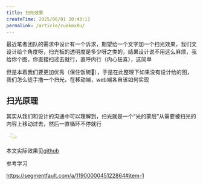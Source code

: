 ```yaml
---
title: 扫光效果
createTime: 2025/06/01 20:43:11
permalink: /article/cuekmx0u/
---
```


最近笔者团队的需求中设计有一个诉求，期望给一个文字加一个扫光效果，我们文设计给个角度呀，扫光板的透明度是多少呀之类的，结果设计说不用这么麻烦，我给你个图，你直接扫过去就行，直呼内行（内心狂喜），这简单

但是本着我们要更加优秀（保住饭碗🍚），于是在此整理下如果没有设计给的图，我们怎么徒手撸一个扫光，在移动端，web端各自该如何实现

##  扫光原理

其实从我们和设计的沟通中可以理解到，扫光就是一个“光的蒙层”从需要被扫光的内容上移动过去，然后一直循环不停就行

<img src="./img/扫光.png" style="height:20px;">

本文实际效果见[github](https://github.com/onlylovefish/demo-repo/blob/main/src/views/SwiperLight.vue)


参考学习

 https://segmentfault.com/a/1190000045122864#item-1


